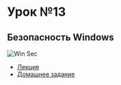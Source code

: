 # Урок №13
## Безопасность Windows

![Win Sec](https://xakep.ru/wp-content/uploads/2018/11/194061/hardening-h.jpg)

* [Лекция](13_Windows.pdf)
* [Домашнее задание](HW13.md)
